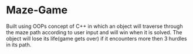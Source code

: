 # Maze-Game
Built using OOPs concept of C++ in which an object will traverse through the maze path according to user input and will win when it is solved. The object will lose its life(game gets over) if it encounters more then 3 hurdles in its path. 
